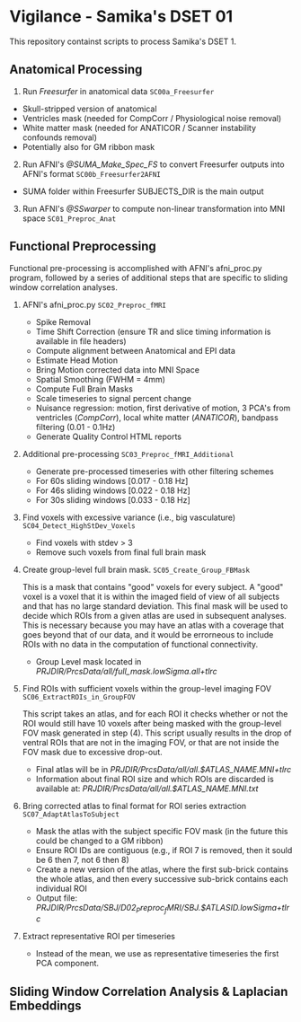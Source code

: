 # Vigilance - Samika's DSET 01

This repository containst scripts to process Samika's DSET 1. 

## Anatomical Processing

1. Run _Freesurfer_ in anatomical data `SC00a_Freesurfer`
  * Skull-stripped version of anatomical
  * Ventricles mask (needed for CompCorr / Physiological noise removal)
  * White matter mask (needed for ANATICOR / Scanner instability confounds removal)
  * Potentially also for GM ribbon mask 

2. Run AFNI's _@SUMA_Make_Spec_FS_ to convert Freesurfer outputs into AFNI's format `SC00b_Freesurfer2AFNI`
  * SUMA folder within Freesurfer SUBJECTS_DIR is the main output

3. Run AFNI's _@SSwarper_ to compute non-linear transformation into MNI space `SC01_Preproc_Anat`

## Functional Preprocessing

Functional pre-processing is accomplished with AFNI's afni_proc.py program, followed by a series of additional steps that are specific to sliding window correlation analyses. 

1. AFNI's afni_proc.py `SC02_Preproc_fMRI`
   * Spike Removal
   * Time Shift Correction (ensure TR and slice timing information is available in file headers)
   * Compute alignment between Anatomical and EPI data
   * Estimate Head Motion
   * Bring Motion corrected data into MNI Space
   * Spatial Smoothing (FWHM = 4mm)
   * Compute Full Brain Masks
   * Scale timeseries to signal percent change
   * Nuisance regression: motion, first derivative of motion, 3 PCA's from ventricles (_CompCorr_), local white matter (_ANATICOR_), bandpass filtering (0.01 - 0.1Hz)
   * Generate Quality Control HTML reports
  
2. Additional pre-processing `SC03_Preproc_fMRI_Additional`
   * Generate pre-processed timeseries with other filtering schemes
   * For 60s sliding windows [0.017 - 0.18 Hz]
   * For 46s sliding windows [0.022 - 0.18 Hz]
   * For 30s sliding windows [0.033 - 0.18 Hz]
  
3. Find voxels with excessive variance (i.e., big vasculature) `SC04_Detect_HighStDev_Voxels`
   * Find voxels with stdev > 3
   * Remove such voxels from final full brain mask
  
4. Create group-level full brain mask. `SC05_Create_Group_FBMask`

   This is a mask that contains "good" voxels for every subject. A "good" voxel is a voxel that it is within the imaged field of view of all subjects and that has no large standard deviation. This final mask will be used to decide which ROIs from a given atlas are used in subsequent analyses. This is necessary because you may have an atlas with a coverage that goes beyond that of our data, and it would be errorneous to include ROIs with no data in the computation of functional connectivity.
   * Group Level mask located in *PRJDIR/PrcsData/all/full_mask.lowSigma.all+tlrc*
   
5. Find ROIs with sufficient voxels within the group-level imaging FOV `SC06_ExtractROIs_in_GroupFOV`

   This script takes an atlas, and for each ROI it checks whether or not the ROI would still have 10 voxels after being masked with the group-level FOV mask generated in step (4). This script usually results in the drop of ventral ROIs that are not in the imaging FOV, or that are not inside the FOV mask due to excessive drop-out. 
   
   * Final atlas will be in *PRJDIR/PrcsData/all/all.$ATLAS_NAME.MNI+tlrc*
   * Information about final ROI size and which ROIs are discarded is available at: *PRJDIR/PrcsData/all/all.$ATLAS_NAME.MNI.txt*
   
6. Bring corrected atlas to final format for ROI series extraction `SC07_AdaptAtlasToSubject`
   * Mask the atlas with the subject specific FOV mask (in the future this could be changed to a GM ribbon)
   * Ensure ROI IDs are contiguous (e.g., if ROI 7 is removed, then it sould be 6 then 7, not 6 then 8)
   * Create a new version of the atlas, where the first sub-brick contains the whole atlas, and then every successive sub-brick contains each individual ROI
   * Output file: *PRJDIR/PrcsData/$SBJ/D02_Preproc_fMRI/$SBJ.$ATLASID.lowSigma+tlrc*

7. Extract representative ROI per timeseries
   * Instead of the mean, we use as representative timeseries the first PCA component.
   
## Sliding Window Correlation Analysis & Laplacian Embeddings
